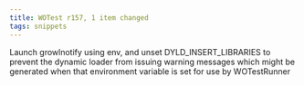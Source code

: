 ```yaml
---
title: WOTest r157, 1 item changed
tags: snippets
---
```


Launch growlnotify using env, and unset DYLD_INSERT_LIBRARIES to prevent the dynamic loader from issuing warning messages which might be generated when that environment variable is set for use by WOTestRunner
